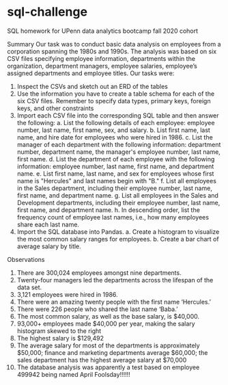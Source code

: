 # sql-challenge
SQL homework for UPenn data analytics bootcamp fall 2020 cohort

Summary
Our task was to conduct basic data analysis on employees from a corporation spanning the 1980s and 1990s. The analysis was based on six CSV files specifying employee information, departments within the organization, department managers, employee salaries, employee’s assigned departments and employee titles. Our tasks were:
1.	Inspect the CSVs and sketch out an ERD of the tables
2.	Use the information you have to create a table schema for each of the six CSV files. Remember to specify data types, primary keys, foreign keys, and other constraints
3.	Import each CSV file into the corresponding SQL table and then answer the following:
a.	List the following details of each employee: employee number, last name, first name, sex, and salary.
b.	List first name, last name, and hire date for employees who were hired in 1986.
c.	List the manager of each department with the following information: department number, department name, the manager's employee number, last name, first name.
d.	List the department of each employee with the following information: employee number, last name, first name, and department name.
e.	List first name, last name, and sex for employees whose first name is "Hercules" and last names begin with "B."
f.	List all employees in the Sales department, including their employee number, last name, first name, and department name.
g.	List all employees in the Sales and Development departments, including their employee number, last name, first name, and department name.
h.	In descending order, list the frequency count of employee last names, i.e., how many employees share each last name.
4.	Import the SQL database into Pandas.
a.	Create a histogram to visualize the most common salary ranges for employees.
b.	Create a bar chart of average salary by title.

Observations

1.	There are 300,024 employees amongst nine departments.
2.	Twenty-four managers led the departments across the lifespan of the data set.
3.	3,121 employees were hired in 1986.
4.	There were an amazing twenty people with the first name ‘Hercules.’
5.	There were 226 people who shared the last name ‘Baba.’
6.	The most common salary, as well as the base salary, is $40,000.
7.	93,000+ employees made $40,000 per year, making the salary histogram skewed to the right
8.	The highest salary is $129,492
9.	The average salary for most of the departments is approximately $50,000; finance and marketing departments average $60,000; the sales department has the highest average salary at $70,000
10.	The database analysis was apparently a test based on employee 499942 being named April Foolsday!!!!!!

